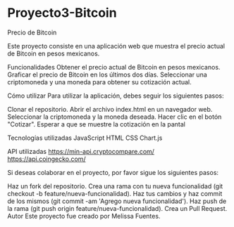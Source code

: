 ﻿# Proyecto3-Bitcoin

Precio de Bitcoin

Este proyecto consiste en una aplicación web que muestra el precio actual de Bitcoin en pesos mexicanos.

Funcionalidades
Obtener el precio actual de Bitcoin en pesos mexicanos.
Graficar el precio de Bitcoin en los últimos dos días.
Seleccionar una criptomoneda y una moneda para obtener su cotización actual.

Cómo utilizar
Para utilizar la aplicación, debes seguir los siguientes pasos:

Clonar el repositorio.
Abrir el archivo index.html en un navegador web.
Seleccionar la criptomoneda y la moneda deseada.
Hacer clic en el botón "Cotizar".
Esperar a que se muestre la cotización en la pantal

Tecnologías utilizadas
JavaScript
HTML
CSS
Chart.js

API utilizadas
https://min-api.cryptocompare.com/
https://api.coingecko.com/

Si deseas colaborar en el proyecto, por favor sigue los siguientes pasos:

Haz un fork del repositorio.
Crea una rama con tu nueva funcionalidad (git checkout -b feature/nueva-funcionalidad).
Haz tus cambios y haz commit de los mismos (git commit -am 'Agrego nueva funcionalidad').
Haz push de la rama (git push origin feature/nueva-funcionalidad).
Crea un Pull Request.
Autor
Este proyecto fue creado por Melissa Fuentes.
